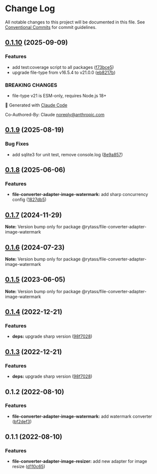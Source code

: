 # Change Log

All notable changes to this project will be documented in this file.
See [Conventional Commits](https://conventionalcommits.org) for commit guidelines.

## [0.1.10](https://github.com/Rytass/Utils/compare/@rytass/file-converter-adapter-image-watermark@0.1.9...@rytass/file-converter-adapter-image-watermark@0.1.10) (2025-09-09)

### Features

- add test:coverage script to all packages ([f73bce5](https://github.com/Rytass/Utils/commit/f73bce52024d453755824fa6af784f13da50061f))
- upgrade file-type from v16.5.4 to v21.0.0 ([eb8217b](https://github.com/Rytass/Utils/commit/eb8217b76c4a0d74061f782c082fd4183961bb12))

### BREAKING CHANGES

- file-type v21 is ESM-only, requires Node.js 18+

🤖 Generated with [Claude Code](https://claude.ai/code)

Co-Authored-By: Claude <noreply@anthropic.com>

## [0.1.9](https://github.com/Rytass/Utils/compare/@rytass/file-converter-adapter-image-watermark@0.1.8...@rytass/file-converter-adapter-image-watermark@0.1.9) (2025-08-19)

### Bug Fixes

- add sqlite3 for unit test, remove console.log ([8e9a857](https://github.com/Rytass/Utils/commit/8e9a8574e8d6ed37b5806ccbf0239488c1875373))

## [0.1.8](https://github.com/Rytass/Utils/compare/@rytass/file-converter-adapter-image-watermark@0.1.7...@rytass/file-converter-adapter-image-watermark@0.1.8) (2025-06-06)

### Features

- **file-converter-adapter-image-watermark:** add sharp concurrency config ([1827db5](https://github.com/Rytass/Utils/commit/1827db5fe858126138ad2c62ad009cfd56cdaf4e))

## [0.1.7](https://github.com/Rytass/Utils/compare/@rytass/file-converter-adapter-image-watermark@0.1.6...@rytass/file-converter-adapter-image-watermark@0.1.7) (2024-11-29)

**Note:** Version bump only for package @rytass/file-converter-adapter-image-watermark

## [0.1.6](https://github.com/Rytass/Utils/compare/@rytass/file-converter-adapter-image-watermark@0.1.5...@rytass/file-converter-adapter-image-watermark@0.1.6) (2024-07-23)

**Note:** Version bump only for package @rytass/file-converter-adapter-image-watermark

## [0.1.5](https://github.com/Rytass/Utils/compare/@rytass/file-converter-adapter-image-watermark@0.1.4...@rytass/file-converter-adapter-image-watermark@0.1.5) (2023-06-05)

**Note:** Version bump only for package @rytass/file-converter-adapter-image-watermark

## [0.1.4](https://github.com/Rytass/Utils/compare/@rytass/file-converter-adapter-image-watermark@0.1.2...@rytass/file-converter-adapter-image-watermark@0.1.4) (2022-12-21)

### Features

- **deps:** upgrade sharp version ([98f7028](https://github.com/Rytass/Utils/commit/98f7028cc8783683a435118e1e7312b407cdc191))

## [0.1.3](https://github.com/Rytass/Utils/compare/@rytass/file-converter-adapter-image-watermark@0.1.2...@rytass/file-converter-adapter-image-watermark@0.1.3) (2022-12-21)

### Features

- **deps:** upgrade sharp version ([98f7028](https://github.com/Rytass/Utils/commit/98f7028cc8783683a435118e1e7312b407cdc191))

## 0.1.2 (2022-08-10)

### Features

- **file-converter-adapter-image-watermark:** add watermark converter ([bf2def3](https://github.com/Rytass/Utils/commit/bf2def359e4271ff54c4cdaebe760dba00dd6e09))

## 0.1.1 (2022-08-10)

### Features

- **file-converter-adapter-image-resizer:** add new adapter for image resize ([d110c65](https://github.com/Rytass/Utils/commit/d110c65e21117d6052dc158fae7036d3bca6a2ea))
